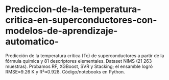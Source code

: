 # Prediccion-de-la-temperatura-critica-en-superconductores-con-modelos-de-aprendizaje-automatico-
Predicción de la temperatura crítica (Tc) de superconductores a partir de la fórmula química y 81 descriptores elementales. Dataset NIMS (21 263 muestras). Probamos RF, XGBoost, SVR y Stacking; el ensamble logró RMSE≈9.26 K y R²≈0.928. Código/notebooks en Python.
